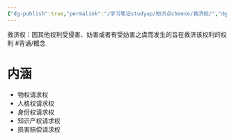 ```yaml
---
{"dg-publish":true,"permalink":"/学习笔记studyup/知识点cheese/救济权/","dgPassFrontmatter":true,"created":"2024-07-05T16:03:32.566+08:00","updated":"2024-10-17T09:30:23.072+08:00"}
---
```


救济权：因其他权利受侵害、妨害或者有受妨害之虞而发生的旨在救济该权利的权利 #背诵/概念 
# 内涵
- 物权请求权
- 人格权请求权
- 身份权请求权
- 知识产权请求权
- 损害赔偿请求权
